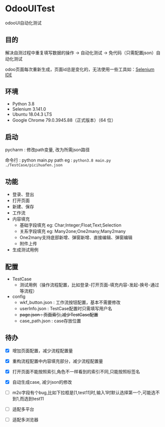 # OdooUITest
odooUI自动化测试



## 目的

解决自测过程中重复填写数据的操作  →  自动化测试  →  免代码（只需配置json）自动化测试

odoo页面每次重新生成，页面id总是变化的，无法使用一些工具如：[Selenium IDE](https://www.selenium.dev/selenium-ide/)



## 环境

- Python 3.8
- Selenium 3.141.0
- Ubuntu 18.04.3 LTS
- Google Chrome 79.0.3945.88（正式版本）（64 位）



## 启动

pycharm : 修改path变量, 改为所需json路径

命令行 : python main.py path                 eg :  `python3.8 main.py ./TestCase/picihuafen.json`



## 功能

- 登录、登出
- 打开页面
- 新建、保存
- 工作流
- 内容填充
  - 基础字段填充 eg: Char;Integer;Float;Text;Selection
  - 关系字段填充 eg: Many2one;One2many;Many2many
  - One2many支持底部新增、弹窗新增、直接编辑、弹窗编辑
  - 附件上传
- 生成测试用例



## 配置

- TestCase
    - 测试用例（操作流程配置，比如登录-打开页面-填充内容-发起-换号-通过等流程）
- config
    - wkf_button.json : 工作流按钮配置，基本不需要修改
    - userInfo.json : TestCase配置时只需填写用户名
    - ~~page.json : 页面索引,减少TestCase配置~~
    - case_path.json : case存放位置



## 待办

- [x] 增加页面配置，减少流程配置量
- [x] 重构流程配置中内容填充部分，减少流程配置量
- [x] 打开页面不能按照索引,角色不一样看到的索引不同,只能按照标签名
- [x] 自动生成case, 减少json的修改
- [ ] m2o字段有个bug,比如下拉框是[1,test11]时,输入1时默认选择第一个,可能选不到1,而选到test11
- [ ] 适配多平台
- [ ] 适配多浏览器



